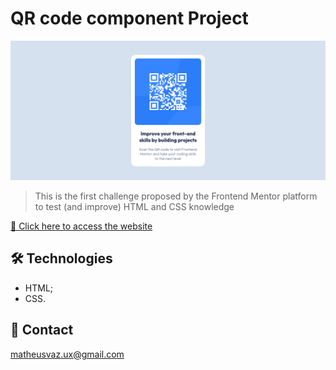 # QR code component Project

![preview](./github/qr-code-component-preview.png)

> This is the first challenge proposed by the Frontend Mentor platform to test (and improve) HTML and CSS knowledge

[🔗 Click here to access the website](https://github.com/matheusvaz-dev/qr-code-component)

## 🛠️ Technologies

- HTML;
- CSS.

## 📧 Contact

matheusvaz.ux@gmail.com
